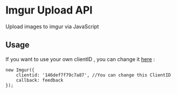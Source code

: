 # Imgur Upload API
Upload images to imgur via JavaScript

## Usage
If you want to use your own clientID , you can change it [here](https://github.com/duyplus/imgur/blob/main/assets/api.js#L13) :
```
new Imgur({ 
    clientid: '146def7f79c7a87', //You can change this ClientID
    callback: feedback 
});
```
